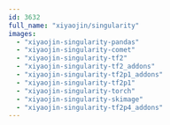 ```yaml
---
id: 3632
full_name: "xiyaojin/singularity"
images: 
  - "xiyaojin-singularity-pandas"
  - "xiyaojin-singularity-comet"
  - "xiyaojin-singularity-tf2"
  - "xiyaojin-singularity-tf2_addons"
  - "xiyaojin-singularity-tf2p1_addons"
  - "xiyaojin-singularity-tf2p1"
  - "xiyaojin-singularity-torch"
  - "xiyaojin-singularity-skimage"
  - "xiyaojin-singularity-tf2p4_addons"
---
```

